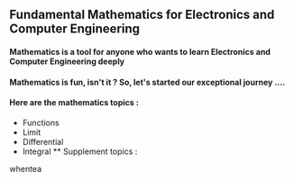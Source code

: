 ## Fundamental Mathematics for Electronics and Computer Engineering

#### Mathematics is a tool for anyone who wants to learn Electronics and Computer Engineering deeply

#### Mathematics is fun, isn't it ? So, let's started our exceptional journey ....

#### Here are the mathematics topics :

* Functions
* Limit
* Differential
* Integral
** Supplement topics :




whentea
